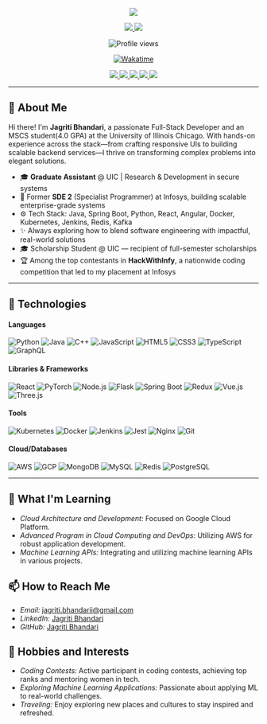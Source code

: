 <p align="center">
<a href="https://github.com/jagriti1406">
    <img src="https://capsule-render.vercel.app/api?type=waving&color=0:FF5858,100:FFC3A0&height=300&section=header&text=Jagriti%20Bhandari&fontSize=50&animation=twinkling&fontAlign=67&fontAlignY=40&desc=Full-Stack%20Developer%20|%20MSCS%20Student%20|%20Graduate%20Assistant&descAlign=67&descAlignY=55" />
</a>
</p>

<p align="center">
<a href="https://www.linkedin.com/in/jagritib/">
    <img src="https://img.shields.io/badge/-LinkedIn-blue?style=flat-square&logo=linkedin">
</a>
<a href="mailto:jagriti.bhandarii@gmail.com">
    <img src="https://img.shields.io/badge/-Email-red?style=flat-square&logo=gmail&logoColor=white">
</a>
</p>

<p align="center">
  <img src="https://komarev.com/ghpvc/?username=jagriti1406&color=blue&style=flat-square" alt="Profile views" />
</p>

<p align="center">
  <a href="https://wakatime.com/@your-wakatime-id">
    <img src="https://wakatime.com/badge/user/your-wakatime-id.svg" alt="Wakatime">
  </a>
</p>

<p align="center">
  <a href="http://github-profile-summary-cards.vercel.app/api/cards/profile-details?username=jagriti1406&theme=tokyonight">
    <img src="http://github-profile-summary-cards.vercel.app/api/cards/profile-details?username=jagriti1406&theme=tokyonight" />
  </a>
  <a href="http://github-profile-summary-cards.vercel.app/api/cards/repos-per-language?username=jagriti1406&theme=tokyonight">
    <img src="http://github-profile-summary-cards.vercel.app/api/cards/repos-per-language?username=jagriti1406&theme=tokyonight" />
  </a>
  <a href="http://github-profile-summary-cards.vercel.app/api/cards/most-commit-language?username=jagriti1406&theme=tokyonight">
    <img src="http://github-profile-summary-cards.vercel.app/api/cards/most-commit-language?username=jagriti1406&theme=tokyonight" />
  </a>
  <a href="http://github-profile-summary-cards.vercel.app/api/cards/stats?username=jagriti1406&theme=tokyonight">
    <img src="http://github-profile-summary-cards.vercel.app/api/cards/stats?username=jagriti1406&theme=tokyonight" />
  </a>
  <a href="http://github-profile-summary-cards.vercel.app/api/cards/productive-time?username=jagriti1406&theme=tokyonight&utcOffset=8">
    <img src="http://github-profile-summary-cards.vercel.app/api/cards/productive-time?username=jagriti1406&theme=tokyonight&utcOffset=8" />
  </a>
</p>

---

## 👋 About Me

Hi there! I'm **Jagriti Bhandari**, a passionate Full-Stack Developer and an MSCS student(4.0 GPA) at the University of Illinois Chicago. With hands-on experience across the stack—from crafting responsive UIs to building scalable backend services—I thrive on transforming complex problems into elegant solutions.

- 🎓 **Graduate Assistant** @ UIC | Research & Development in secure systems
- 💼 Former **SDE 2** (Specialist Programmer) at Infosys, building scalable enterprise-grade systems
- ⚙️ Tech Stack: Java, Spring Boot, Python, React, Angular, Docker, Kubernetes, Jenkins, Redis, Kafka
- ✨ Always exploring how to blend software engineering with impactful, real-world solutions
- 🎓 Scholarship Student @ UIC — recipient of full-semester scholarships
- 🏆 Among the top contestants in **HackWithInfy**, a nationwide coding competition that led to my placement at Infosys


---

## 🚀 Technologies

<!-- (Keep the tech stack badges as they are) -->

#### Languages
<p>
  <img alt="Python" src="https://img.shields.io/badge/Python-3776AB?style=for-the-badge&logo=python&logoColor=white" />
  <img alt="Java" src="https://img.shields.io/badge/Java-007396?style=for-the-badge&logo=java&logoColor=white" />
  <img alt="C++" src="https://img.shields.io/badge/C++-00599C?style=for-the-badge&logo=cplusplus&logoColor=white" />
  <img alt="JavaScript" src="https://img.shields.io/badge/JavaScript-F7DF1E?style=for-the-badge&logo=javascript&logoColor=black" />
  <img alt="HTML5" src="https://img.shields.io/badge/HTML5-E34F26?style=for-the-badge&logo=html5&logoColor=white" />
  <img alt="CSS3" src="https://img.shields.io/badge/CSS3-1572B6?style=for-the-badge&logo=css3&logoColor=white" />
  <img alt="TypeScript" src="https://img.shields.io/badge/TypeScript-007ACC?style=for-the-badge&logo=typescript&logoColor=white" />
  <img alt="GraphQL" src="https://img.shields.io/badge/GraphQL-E10098?style=for-the-badge&logo=graphql&logoColor=white" />
</p>

#### Libraries & Frameworks
<p>
  <img alt="React" src="https://img.shields.io/badge/React-61DAFB?style=for-the-badge&logo=react&logoColor=black" />
  <img alt="PyTorch" src="https://img.shields.io/badge/PyTorch-EE4C2C?style=for-the-badge&logo=pytorch&logoColor=white" />
  <img alt="Node.js" src="https://img.shields.io/badge/Node.js-339933?style=for-the-badge&logo=nodedotjs&logoColor=white" />
  <img alt="Flask" src="https://img.shields.io/badge/Flask-000000?style=for-the-badge&logo=flask&logoColor=white" />
  <img alt="Spring Boot" src="https://img.shields.io/badge/Spring%20Boot-6DB33F?style=for-the-badge&logo=springboot&logoColor=white" />
  <img alt="Redux" src="https://img.shields.io/badge/Redux-764ABC?style=for-the-badge&logo=redux&logoColor=white" />
  <img alt="Vue.js" src="https://img.shields.io/badge/Vue.js-4FC08D?style=for-the-badge&logo=vuedotjs&logoColor=white" />
  <img alt="Three.js" src="https://img.shields.io/badge/Three.js-black?style=for-the-badge&logo=threedotjs" />
</p>

#### Tools
<p>
  <img alt="Kubernetes" src="https://img.shields.io/badge/Kubernetes-326CE5?style=for-the-badge&logo=kubernetes&logoColor=white" />
  <img alt="Docker" src="https://img.shields.io/badge/Docker-2496ED?style=for-the-badge&logo=docker&logoColor=white" />
  <img alt="Jenkins" src="https://img.shields.io/badge/Jenkins-D24939?style=for-the-badge&logo=jenkins&logoColor=white" />
  <img alt="Jest" src="https://img.shields.io/badge/Jest-C21325?style=for-the-badge&logo=jest&logoColor=white" />
  <img alt="Nginx" src="https://img.shields.io/badge/Nginx-009639?style=for-the-badge&logo=nginx&logoColor=white" />
  <img alt="Git" src="https://img.shields.io/badge/Git-F05032?style=for-the-badge&logo=git&logoColor=white" />
</p>

#### Cloud/Databases
<p>
  <img alt="AWS" src="https://img.shields.io/badge/AWS-232F3E?style=for-the-badge&logo=amazonaws&logoColor=white" />
  <img alt="GCP" src="https://img.shields.io/badge/GCP-4285F4?style=for-the-badge&logo=googlecloud&logoColor=white" />
  <img alt="MongoDB" src="https://img.shields.io/badge/MongoDB-47A248?style=for-the-badge&logo=mongodb&logoColor=white" />
  <img alt="MySQL" src="https://img.shields.io/badge/MySQL-4479A1?style=for-the-badge&logo=mysql&logoColor=white" />
  <img alt="Redis" src="https://img.shields.io/badge/Redis-DC382D?style=for-the-badge&logo=redis&logoColor=white" />
  <img alt="PostgreSQL" src="https://img.shields.io/badge/PostgreSQL-336791?style=for-the-badge&logo=postgresql&logoColor=white" />
</p>

---

## 🌱 What I'm Learning
- *Cloud Architecture and Development:* Focused on Google Cloud Platform.
- *Advanced Program in Cloud Computing and DevOps:* Utilizing AWS for robust application development.
- *Machine Learning APIs:* Integrating and utilizing machine learning APIs in various projects.

## 📫 How to Reach Me
- *Email:* [jagriti.bhandarii@gmail.com](mailto:jagriti.bhandarii@gmail.com)
- *LinkedIn:* [Jagriti Bhandari](https://www.linkedin.com/in/jagritib/)
- *GitHub:* [Jagriti Bhandari](https://github.com/jagriti1406)

## 🤹 Hobbies and Interests
- *Coding Contests:* Active participant in coding contests, achieving top ranks and mentoring women in tech.
- *Exploring Machine Learning Applications:* Passionate about applying ML to real-world challenges.
- *Traveling:* Enjoy exploring new places and cultures to stay inspired and refreshed.
